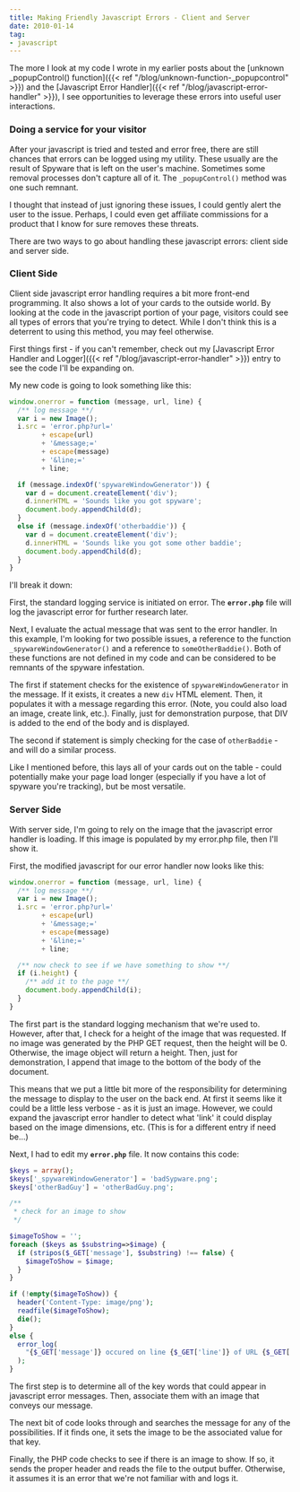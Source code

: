 ```yaml
---
title: Making Friendly Javascript Errors - Client and Server
date: 2010-01-14
tag:
- javascript
---
```

The more I look at my code I wrote in my earlier posts about the [unknown _popupControl() function]({{< ref "/blog/unknown-function-_popupcontrol" >}}) and the [Javascript Error Handler]({{< ref "/blog/javascript-error-handler" >}}), I see opportunities to leverage these errors into useful user interactions.

<!--more-->

### Doing a service for your visitor

After your javascript is tried and tested and error free, there are still chances that errors can be logged using my utility.  These usually are the result of Spyware that is left on the user's machine.  Sometimes some removal processes don't capture all of it.  The `_popupControl()` method was one such remnant.

I thought that instead of just ignoring these issues, I could gently alert the user to the issue.  Perhaps, I could even get affiliate commissions for a product that I know for sure removes these threats.

There are two ways to go about handling these javascript errors: client side and server side.

### Client Side

Client side javascript error handling requires a bit more front-end programming.  It also shows a lot of your cards to the outside world.  By looking at the code in the javascript portion of your page, visitors could see all types of errors that you're trying to detect.  While I don't think this is a deterrent to using this method, you may feel otherwise.

First things first - if you can't remember, check out my [Javascript Error Handler and Logger]({{< ref "/blog/javascript-error-handler" >}}) entry to see the code I'll be expanding on.

My new code is going to look something like this:

```javascript
window.onerror = function (message, url, line) {
  /** log message **/
  var i = new Image();
  i.src = 'error.php?url=' 
        + escape(url) 
        + '&message;=' 
        + escape(message) 
        + '&line;=' 
        + line;

  if (message.indexOf('spywareWindowGenerator')) {
    var d = document.createElement('div');
    d.innerHTML = 'Sounds like you got spyware';
    document.body.appendChild(d);
  }
  else if (message.indexOf('otherbaddie')) {
    var d = document.createElement('div');
    d.innerHTML = 'Sounds like you got some other baddie';
    document.body.appendChild(d);
  }
}
```

I'll break it down:

First, the standard logging service is initiated on error.  The **`error.php`** file will log the javascript error for further research later.

Next, I evaluate the actual message that was sent to the error handler.  In this example, I'm looking for two possible issues, a reference to the function `_spywareWindowGenerator()` and a reference to `someOtherBaddie()`.  Both of these functions are not defined in my code and can be considered to be remnants of the spyware infestation.

The first if statement checks for the existence of `spywareWindowGenerator` in the message.  If it exists, it creates a new `div` HTML element.  Then, it populates it with a message regarding this error.  (Note, you could also load an image, create link, etc.).  Finally, just for demonstration purpose, that DIV is added to the end of the body and is displayed.

The second if statement is simply checking for the case of `otherBaddie` - and will do a similar process.

Like I mentioned before, this lays all of your cards out on the table - could potentially make your page load longer (especially if you have a lot of spyware you're tracking), but be most versatile.

### Server Side

With server side, I'm going to rely on the image that the javascript error handler is loading.  If this image is populated by my error.php file, then I'll show it.

First, the modified javascript for our error handler now looks like this:

```javascript
window.onerror = function (message, url, line) {
  /** log message **/
  var i = new Image();
  i.src = 'error.php?url=' 
        + escape(url) 
        + '&message;=' 
        + escape(message) 
        + '&line;=' 
        + line;

  /** now check to see if we have something to show **/
  if (i.height) {
    /** add it to the page **/
    document.body.appendChild(i);
  }
}
```

The first part is the standard logging mechanism that we're used to.  However, after that, I check for a height of the image that was requested.  If no image was generated by the PHP GET request, then the height will be 0.  Otherwise, the image object will return a height.  Then, just for demonstration, I append that image to the bottom of the body of the document.

This means that we put a little bit more of the responsibility for determining the message to display to the user on the back end.  At first it seems like it could be a little less verbose - as it is just an image.  However, we could expand the javascript error handler to detect what 'link' it could display based on the image dimensions, etc.  (This is for a different entry if need be...)

Next, I had to edit my **`error.php`** file.  It now contains this code:

```php 
$keys = array();
$keys['_spywareWindowGenerator'] = 'badSypware.png';
$keys['otherBadGuy'] = 'otherBadGuy.png';

/**
 * check for an image to show
 */

$imageToShow = '';
foreach ($keys as $substring=>$image) {
  if (stripos($_GET['message'], $substring) !== false) {
    $imageToShow = $image;
  }
}

if (!empty($imageToShow)) {
  header('Content-Type: image/png');
  readfile($imageToShow);
  die();
}
else {
  error_log(
    "{$_GET['message']} occured on line {$_GET['line']} of URL {$_GET['url']}"
  );
}
```

The first step is to determine all of the key words that could appear in javascript error messages.  Then, associate them with an image that conveys our message.

The next bit of code looks through and searches the message for any of the possibilities.  If it finds one, it sets the image to be the associated value for that key.

Finally, the PHP code checks to see if there is an image to show.  If so, it sends the proper header and reads the file to the output buffer.  Otherwise, it assumes it is an error that we're not familiar with and logs it.
